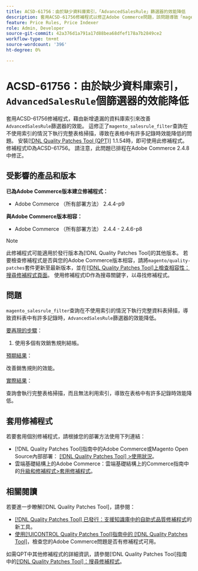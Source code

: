 ```yaml
---
title: ACSD-61756：由於缺少資料庫索引，「AdvancedSalesRule」篩選器的效能降低
description: 套用ACSD-61756修補程式以修正Adobe Commerce問題，該問題導致「magento_salesrule_filter」查詢在不使用索引的情況下執行完整表格掃描，在處理大量記錄時導致效能降低。 此修補程式會為'AdvancedSalesRule'篩選器新增遺失的資料庫索引，藉此改善效能。
feature: Price Rules, Price Indexer
role: Admin, Developer
source-git-commit: 42a376d1a791a17d88bea68dfef178a7b2849ce2
workflow-type: tm+mt
source-wordcount: '396'
ht-degree: 0%

---
```


# ACSD-61756：由於缺少資料庫索引，`AdvancedSalesRule`個篩選器的效能降低

套用ACSD-61756修補程式，藉由新增遺漏的資料庫索引來改善`AdvancedSalesRule`篩選器的效能。 這修正了`magento_salesrule_filter`查詢在不使用索引的情況下執行完整表格掃描，導致在表格中有許多記錄時效能降低的問題。 安裝[[!DNL Quality Patches Tool (QPT)]](https://experienceleague.adobe.com/en/docs/commerce-knowledge-base/kb/announcements/commerce-announcements/magento-quality-patches-released-new-tool-to-self-serve-quality-patches) 1.1.54時，即可使用此修補程式。 修補程式ID為ACSD-61756。 請注意，此問題已排程在Adobe Commerce 2.4.8中修正。

## 受影響的產品和版本

**已為Adobe Commerce版本建立修補程式：**

* Adobe Commerce （所有部署方法） 2.4.4-p9

**與Adobe Commerce版本相容：**

* Adobe Commerce （所有部署方法） 2.4.4 - 2.4.6-p8

>[!NOTE]
>
>此修補程式可能適用於發行版本為[!DNL Quality Patches Tool]的其他版本。 若要檢查修補程式是否與您的Adobe Commerce版本相容，請將`magento/quality-patches`套件更新至最新版本，並在[[!DNL Quality Patches Tool]上檢查相容性：搜尋修補程式頁面](https://experienceleague.adobe.com/tools/commerce-quality-patches/index.html)。 使用修補程式ID作為搜尋關鍵字，以尋找修補程式。

## 問題

`magento_salesrule_filter`查詢在不使用索引的情況下執行完整資料表掃描，導致資料表中有許多記錄時，`AdvancedSalesRule`篩選器的效能降低。

<u>要再現的步驟</u>：

1. 使用多個有效銷售規則結帳。

<u>預期結果</u>：

改善銷售規則的效能。

<u>實際結果</u>：

查詢會執行完整表格掃描，而且無法利用索引，導致在表格中有許多記錄時效能降低。

## 套用修補程式

若要套用個別修補程式，請根據您的部署方法使用下列連結：

* [!DNL Quality Patches Tool]指南中的Adobe Commerce或Magento Open Source內部部署： [[!DNL Quality Patches Tool] >使用狀況](/help/tools/quality-patches-tool/usage.md)。
* 雲端基礎結構上的Adobe Commerce：雲端基礎結構上的Commerce指南中的[升級和修補程式>套用修補程式](https://experienceleague.adobe.com/docs/commerce-cloud-service/user-guide/develop/upgrade/apply-patches.html)。

## 相關閱讀

若要進一步瞭解[!DNL Quality Patches Tool]，請參閱：

* [[!DNL Quality Patches Tool] 已發行：支援知識庫中的自助式品質修補程式](https://experienceleague.adobe.com/en/docs/commerce-knowledge-base/kb/announcements/commerce-announcements/magento-quality-patches-released-new-tool-to-self-serve-quality-patches)的新工具。
* [使用[!UICONTROL Quality Patches Tool]指南中的 [!DNL Quality Patches Tool]](/help/tools/quality-patches-tool/patches-available-in-qpt/check-patch-for-magento-issue-with-magento-quality-patches.md)，檢查您的Adobe Commerce問題是否有修補程式可用。

如需QPT中其他修補程式的詳細資訊，請參閱[!DNL Quality Patches Tool]指南中的[[!DNL Quality Patches Tool]：搜尋修補程式](https://experienceleague.adobe.com/tools/commerce-quality-patches/index.html)。
